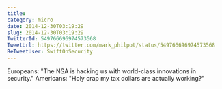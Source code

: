 ```yaml
---
title: 
category: micro
date: 2014-12-30T03:19:29
slug: 2014-12-30T03:19:29
TwitterId: 549766696974573568
TweetUrl: https://twitter.com/mark_philpot/status/549766696974573568
ReTweetUser: SwiftOnSecurity
---
```


<i class="fa fa-retweet" aria-hidden="true"></i> Europeans: "The NSA is hacking us with world-class innovations in security."
Americans: "Holy crap my tax dollars are actually working?"